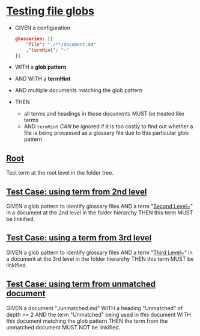 # [Testing file globs](#testing-file-globs)

*   GIVEN a configuration

    ```json
    glossaries: [{
        "file": "./**/document.md"
        ,"termHint": "~"
    }]
    ```

*   WITH a **glob pattern**

*   AND WITH a **termHint**

*   AND multiple documents matching the glob pattern

*   THEN

    *   all terms and headings in those documents MUST be treated like terms
    *   AND `termHint` *CAN* be ignored if it is too costly to find out whether a file is being processed as a glossary file due to this particular glob pattern

## [Root](#root)

Test term at the root level in the folder tree.

## [Test Case: using term from 2nd level](#test-case-using-term-from-2nd-level)

GIVEN a glob pattern to identify glossary files
AND a term "[Second Level\~][1]" in a document at the 2nd level in the folder hierarchy
THEN this term MUST be linkified.

## [Test Case: using a term from 3rd level](#test-case-using-a-term-from-3rd-level)

GIVEN a glob pattern to identify glossary files
AND a term "[Third Level\~][2]" in a document at the 3rd level in the folder hierarchy
THEN this term MUST be linkified.

## [Test Case: using term from unmatched document](#test-case-using-term-from-unmatched-document)

GIVEN a document "./unmatched.md"
WITH a heading "Unmatched" of depth >= 2
AND the term "Unmatched" being used in *this* document
WITH *this* document matching the glob pattern
THEN the term from the unmatched document MUST NOT be linkified.

[1]: ./2nd/document.md#second-level "Term at the second level in the folder hierarchy."

[2]: ./2nd/3rd/document.md#third-level "Term at the third level in the folder hierarchy."

